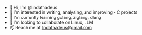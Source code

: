 - 👋 Hi, I’m @lindathadeus
- 👀 I’m interested in writing, analysing, and improving - C projects
- 🌱 I’m currently learning golang, ziglang, dlang
- 💞️ I’m looking to collaborate on Linux, LLM
- 📫 Reach me at lindathadeus@gmail.com

<!---
lindathadeus/lindathadeus is a ✨ special ✨ repository because its `README.md` (this file) appears on your GitHub profile.
You can click the Preview link to take a look at your changes.
--->

